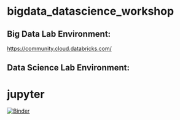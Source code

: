 # bigdata_datascience_workshop

## Big Data Lab Environment:
https://community.cloud.databricks.com/

## Data Science Lab Environment:
# jupyter
[![Binder](https://mybinder.org/badge_logo.svg)](https://mybinder.org/v2/gh/fenago/jupyter/HEAD)

